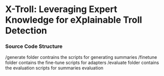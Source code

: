 # X-Troll: Leveraging Expert Knowledge for eXplainable Troll Detection
### Source Code Structure
/generate folder contrains the scripts for generating summaries
/finetune folder contains the fine-tune scripts for adapters
/evaluate folder contains the evaluation scripts for summaries evaluation
